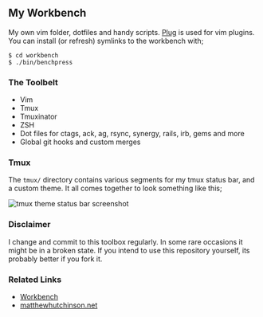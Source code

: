 ## My Workbench

My own vim folder, dotfiles and handy scripts.
[Plug](https://github.com/junegunn/vim-plug) is used for vim plugins.  You can
install (or refresh) symlinks to the workbench with;

```
$ cd workbench
$ ./bin/benchpress
```

### The Toolbelt

* Vim
* Tmux
* Tmuxinator
* ZSH
* Dot files for ctags, ack, ag, rsync, synergy, rails, irb, gems and more
* Global git hooks and custom merges

### Tmux

The `tmux/` directory contains various segments for my tmux status bar, and a
custom theme. It all comes together to look something like this;

![tmux theme status bar screenshot](https://raw.githubusercontent.com/matthutchinson/workbench/master/tmux/themeshot.png)

### Disclaimer

I change and commit to this toolbox regularly.  In some rare occasions it might
be in a broken state.  If you intend to use this repository yourself, its
probably better if you fork it.

### Related Links

* [Workbench](http://matthutchinson.github.com/workbench)
* [matthewhutchinson.net](http://matthewhutchinson.net)
